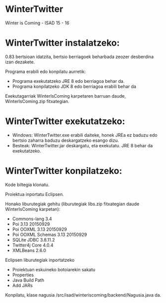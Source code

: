 # WinterTwitter
Winter is Coming - ISAD 15 - 16

# WinterTwitter instalatzeko:

0.83 bertsioan idatzita, bertsio berriagoek beharbada zeozer desberdina izan dezakete.

Programa erabili edo konpilatu aurretik:
- Programa exekutatzeko JRE 8 edo berriagoa behar da.
- Programa konpilatzeko JDK 8 edo berriagoa erabili behar da

Exekutagarriak WinterIsComing karpetaren barruan daude, WinterIsComing.zip fitxategian.

# WinterTwitter exekutatzeko:
 - Windows: WinterTwitter.exe erabili daiteke, honek JREa ez baduzu edo bertsio zaharra baduzu deskargatzeko esango dizu.
 - Besteak: WinterTwitter.jar deskargatu, eta exekutatu. JRE 8 behar da exekutatzeko.

# WinterTwitter konpilatzeko:

Kode biltegia klonatu.

Proiektua inportatu Eclipsen.

Honako liburutegiak gehitu (liburutegiak libs.zip fitxategian daude WinterIsComing karpetan):
- Commons-lang 3.4
- Poi 3.13 20150929
- Poi OOXML 3.13 20150929
- Poi OOXML Schemas 3.13 20150929
- SQLite JDBC 3.8.11.2
- Twitter4j Core 4.0.4
- XMLBeans 2.6.0

Eclipsen liburutegiak inportatzeko

 - Proiektuan eskuineko botoiarekin sakatu 
 - Properties
 - Java Build Path
 - Add JARs

Konpilatu, klase nagusia /src/isad/winteriscoming/backend/Nagusia.java da.
